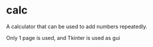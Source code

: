 # calc
A calculator that can be used to add numbers repeatedly.

Only 1 page is used, and Tkinter is used as gui
